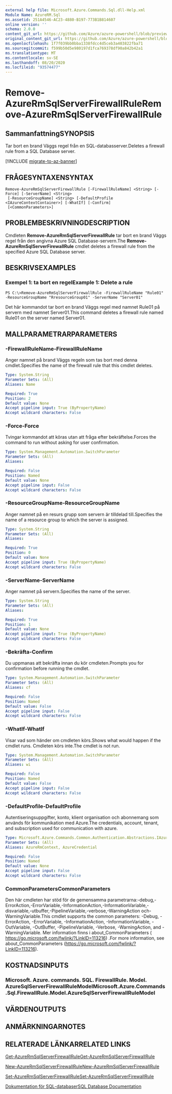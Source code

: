 ```yaml
---
external help file: Microsoft.Azure.Commands.Sql.dll-Help.xml
Module Name: AzureRM.Sql
ms.assetid: 251A4546-AC23-4880-B197-773B1B814607
online version: ''
schema: 2.0.0
content_git_url: https://github.com/Azure/azure-powershell/blob/preview/src/ResourceManager/Sql/Commands.Sql/help/Remove-AzureRmSqlServerFirewallRule.md
original_content_git_url: https://github.com/Azure/azure-powershell/blob/preview/src/ResourceManager/Sql/Commands.Sql/help/Remove-AzureRmSqlServerFirewallRule.md
ms.openlocfilehash: 1f7f039bb0bba1338fdcc4d5ceb3a403822fba71
ms.sourcegitcommit: f599b50d5e980197d1fca769378df90a842b42a1
ms.translationtype: MT
ms.contentlocale: sv-SE
ms.lasthandoff: 08/20/2020
ms.locfileid: "93574477"
---
```

# <span data-ttu-id="05a57-101">Remove-AzureRmSqlServerFirewallRule</span><span class="sxs-lookup"><span data-stu-id="05a57-101">Remove-AzureRmSqlServerFirewallRule</span></span>

## <span data-ttu-id="05a57-102">Sammanfattning</span><span class="sxs-lookup"><span data-stu-id="05a57-102">SYNOPSIS</span></span>
<span data-ttu-id="05a57-103">Tar bort en brand Väggs regel från en SQL-databasserver.</span><span class="sxs-lookup"><span data-stu-id="05a57-103">Deletes a firewall rule from a SQL Database server.</span></span>

[!INCLUDE [migrate-to-az-banner](../../includes/migrate-to-az-banner.md)]

## <span data-ttu-id="05a57-104">FRÅGESYNTAXEN</span><span class="sxs-lookup"><span data-stu-id="05a57-104">SYNTAX</span></span>

```
Remove-AzureRmSqlServerFirewallRule [-FirewallRuleName] <String> [-Force] [-ServerName] <String>
 [-ResourceGroupName] <String> [-DefaultProfile <IAzureContextContainer>] [-WhatIf] [-Confirm]
 [<CommonParameters>]
```

## <span data-ttu-id="05a57-105">PROBLEMBESKRIVNING</span><span class="sxs-lookup"><span data-stu-id="05a57-105">DESCRIPTION</span></span>
<span data-ttu-id="05a57-106">Cmdleten **Remove-AzureRmSqlServerFirewallRule** tar bort en brand Väggs regel från den angivna Azure SQL Database-servern.</span><span class="sxs-lookup"><span data-stu-id="05a57-106">The **Remove-AzureRmSqlServerFirewallRule** cmdlet deletes a firewall rule from the specified Azure SQL Database server.</span></span>

## <span data-ttu-id="05a57-107">BESKRIVS</span><span class="sxs-lookup"><span data-stu-id="05a57-107">EXAMPLES</span></span>

### <span data-ttu-id="05a57-108">Exempel 1: ta bort en regel</span><span class="sxs-lookup"><span data-stu-id="05a57-108">Example 1: Delete a rule</span></span>
```
PS C:\>Remove-AzureRmSqlServerFirewallRule -FirewallRuleName "Rule01" -ResourceGroupName "RresourceGroup01" -ServerName "Server01"
```

<span data-ttu-id="05a57-109">Det här kommandot tar bort en brand Väggs regel med namnet Rule01 på servern med namnet Server01.</span><span class="sxs-lookup"><span data-stu-id="05a57-109">This command deletes a firewall rule named Rule01 on the server named Server01.</span></span>

## <span data-ttu-id="05a57-110">MALLPARAMETRAR</span><span class="sxs-lookup"><span data-stu-id="05a57-110">PARAMETERS</span></span>

### <span data-ttu-id="05a57-111">-FirewallRuleName</span><span class="sxs-lookup"><span data-stu-id="05a57-111">-FirewallRuleName</span></span>
<span data-ttu-id="05a57-112">Anger namnet på brand Väggs regeln som tas bort med denna cmdlet.</span><span class="sxs-lookup"><span data-stu-id="05a57-112">Specifies the name of the firewall rule that this cmdlet deletes.</span></span>

```yaml
Type: System.String
Parameter Sets: (All)
Aliases: Name

Required: True
Position: 2
Default value: None
Accept pipeline input: True (ByPropertyName)
Accept wildcard characters: False
```

### <span data-ttu-id="05a57-113">-Force</span><span class="sxs-lookup"><span data-stu-id="05a57-113">-Force</span></span>
<span data-ttu-id="05a57-114">Tvingar kommandot att köras utan att fråga efter bekräftelse.</span><span class="sxs-lookup"><span data-stu-id="05a57-114">Forces the command to run without asking for user confirmation.</span></span>

```yaml
Type: System.Management.Automation.SwitchParameter
Parameter Sets: (All)
Aliases: 

Required: False
Position: Named
Default value: None
Accept pipeline input: False
Accept wildcard characters: False
```

### <span data-ttu-id="05a57-115">-ResourceGroupName</span><span class="sxs-lookup"><span data-stu-id="05a57-115">-ResourceGroupName</span></span>
<span data-ttu-id="05a57-116">Anger namnet på en resurs grupp som servern är tilldelad till.</span><span class="sxs-lookup"><span data-stu-id="05a57-116">Specifies the name of a resource group to which the server is assigned.</span></span>

```yaml
Type: System.String
Parameter Sets: (All)
Aliases: 

Required: True
Position: 0
Default value: None
Accept pipeline input: True (ByPropertyName)
Accept wildcard characters: False
```

### <span data-ttu-id="05a57-117">-ServerName</span><span class="sxs-lookup"><span data-stu-id="05a57-117">-ServerName</span></span>
<span data-ttu-id="05a57-118">Anger namnet på servern.</span><span class="sxs-lookup"><span data-stu-id="05a57-118">Specifies the name of the server.</span></span>

```yaml
Type: System.String
Parameter Sets: (All)
Aliases: 

Required: True
Position: 1
Default value: None
Accept pipeline input: True (ByPropertyName)
Accept wildcard characters: False
```

### <span data-ttu-id="05a57-119">-Bekräfta</span><span class="sxs-lookup"><span data-stu-id="05a57-119">-Confirm</span></span>
<span data-ttu-id="05a57-120">Du uppmanas att bekräfta innan du kör cmdleten.</span><span class="sxs-lookup"><span data-stu-id="05a57-120">Prompts you for confirmation before running the cmdlet.</span></span>

```yaml
Type: System.Management.Automation.SwitchParameter
Parameter Sets: (All)
Aliases: cf

Required: False
Position: Named
Default value: False
Accept pipeline input: False
Accept wildcard characters: False
```

### <span data-ttu-id="05a57-121">-WhatIf</span><span class="sxs-lookup"><span data-stu-id="05a57-121">-WhatIf</span></span>
<span data-ttu-id="05a57-122">Visar vad som händer om cmdleten körs.</span><span class="sxs-lookup"><span data-stu-id="05a57-122">Shows what would happen if the cmdlet runs.</span></span>
<span data-ttu-id="05a57-123">Cmdleten körs inte.</span><span class="sxs-lookup"><span data-stu-id="05a57-123">The cmdlet is not run.</span></span>

```yaml
Type: System.Management.Automation.SwitchParameter
Parameter Sets: (All)
Aliases: wi

Required: False
Position: Named
Default value: False
Accept pipeline input: False
Accept wildcard characters: False
```

### <span data-ttu-id="05a57-124">-DefaultProfile</span><span class="sxs-lookup"><span data-stu-id="05a57-124">-DefaultProfile</span></span>
<span data-ttu-id="05a57-125">Autentiseringsuppgifter, konto, klient organisation och abonnemang som används för kommunikation med Azure.</span><span class="sxs-lookup"><span data-stu-id="05a57-125">The credentials, account, tenant, and subscription used for communication with azure.</span></span>

```yaml
Type: Microsoft.Azure.Commands.Common.Authentication.Abstractions.IAzureContextContainer
Parameter Sets: (All)
Aliases: AzureRmContext, AzureCredential

Required: False
Position: Named
Default value: None
Accept pipeline input: False
Accept wildcard characters: False
```

### <span data-ttu-id="05a57-126">CommonParameters</span><span class="sxs-lookup"><span data-stu-id="05a57-126">CommonParameters</span></span>
<span data-ttu-id="05a57-127">Den här cmdleten har stöd för de gemensamma parametrarna:-debug,-ErrorAction,-ErrorVariable,-InformationAction,-InformationVariable,-disvariable,-utbuffer,-PipelineVariable,-verbose,-WarningAction och-WarningVariable.</span><span class="sxs-lookup"><span data-stu-id="05a57-127">This cmdlet supports the common parameters: -Debug, -ErrorAction, -ErrorVariable, -InformationAction, -InformationVariable, -OutVariable, -OutBuffer, -PipelineVariable, -Verbose, -WarningAction, and -WarningVariable.</span></span> <span data-ttu-id="05a57-128">Mer information finns i about_CommonParameters ( https://go.microsoft.com/fwlink/?LinkID=113216) .</span><span class="sxs-lookup"><span data-stu-id="05a57-128">For more information, see about_CommonParameters (https://go.microsoft.com/fwlink/?LinkID=113216).</span></span>

## <span data-ttu-id="05a57-129">KOSTNADS</span><span class="sxs-lookup"><span data-stu-id="05a57-129">INPUTS</span></span>

### <span data-ttu-id="05a57-130">Microsoft. Azure. commands. SQL. FirewallRule. Model. AzureSqlServerFirewallRuleModel</span><span class="sxs-lookup"><span data-stu-id="05a57-130">Microsoft.Azure.Commands.Sql.FirewallRule.Model.AzureSqlServerFirewallRuleModel</span></span>

## <span data-ttu-id="05a57-131">VÄRDEN</span><span class="sxs-lookup"><span data-stu-id="05a57-131">OUTPUTS</span></span>

## <span data-ttu-id="05a57-132">ANMÄRKNINGAR</span><span class="sxs-lookup"><span data-stu-id="05a57-132">NOTES</span></span>

## <span data-ttu-id="05a57-133">RELATERADE LÄNKAR</span><span class="sxs-lookup"><span data-stu-id="05a57-133">RELATED LINKS</span></span>

[<span data-ttu-id="05a57-134">Get-AzureRmSqlServerFirewallRule</span><span class="sxs-lookup"><span data-stu-id="05a57-134">Get-AzureRmSqlServerFirewallRule</span></span>](./Get-AzureRmSqlServerFirewallRule.md)

[<span data-ttu-id="05a57-135">New-AzureRmSqlServerFirewallRule</span><span class="sxs-lookup"><span data-stu-id="05a57-135">New-AzureRmSqlServerFirewallRule</span></span>](./New-AzureRmSqlServerFirewallRule.md)

[<span data-ttu-id="05a57-136">Set-AzureRmSqlServerFirewallRule</span><span class="sxs-lookup"><span data-stu-id="05a57-136">Set-AzureRmSqlServerFirewallRule</span></span>](./Set-AzureRmSqlServerFirewallRule.md)

[<span data-ttu-id="05a57-137">Dokumentation för SQL-databaser</span><span class="sxs-lookup"><span data-stu-id="05a57-137">SQL Database Documentation</span></span>](https://docs.microsoft.com/azure/sql-database/)


